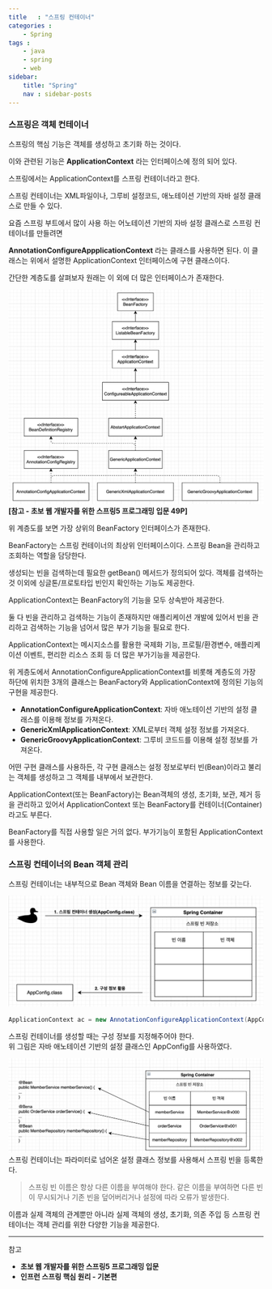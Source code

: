 ```yaml
---
title   : "스프링 컨테이너"
categories : 
    - Spring
tags : 
    - java
    - spring
    - web
sidebar:
    title: "Spring"
    nav : sidebar-posts
---  
```


### 스프링은 객체 컨테이너  

스프링의 핵심 기능은 객체를 생성하고 초기화 하는 것이다.  

이와 관련된 기능은 __ApplicationContext__ 라는 인터페이스에 정의 되어 있다.  

스프링에서는 ApplicationContext를 스프링 컨테이너라고 한다.  

스프링 컨테이너는 XML파일이나, 그루비 설정코드, 애노테이션 기반의 자바 설정 클래스로 만들 수 있다.  

요즘 스프링 부트에서 많이 사용 하는 어노테이션 기반의 자바 설정 클래스로 스프링 컨테이너를 만들려면  

__AnnotationConfigureAppplicationContext__ 라는 클래스를 사용하면 된다. 이 클래스는 위에서 설명한 ApplicationContext 인터페이스에 구현 클래스이다.  

간단한 계층도를 살펴보자 원래는 이 외에 더 많은 인터페이스가 존재한다.  

![container](/assets/img/spring/container.png)  
__[참고 - 초보 웹 개발자를 위한 스프링5 프로그래밍 입문 49P]__  

위 계층도를 보면 가장 상위의 BeanFactory 인터페이스가 존재한다.  

BeanFactory는 스프링 컨테이너의 최상위 인터페이스이다. 스프링 Bean을 관리하고 조회하는 역할을 담당한다.  

생성되는 빈을 검색하는데 필요한 getBean() 메서드가 정의되어 있다. 객체를 검색하는 것 이외에 싱글톤/프로토타입 빈인지 확인하는 기능도 제공한다.  

ApplicationContext는 BeanFactory의 기능을 모두 상속받아 제공한다.  

둘 다 빈을 관리하고 검색하는 기능이 존재하지만 애플리케이션 개발에 있어서 빈을 관리하고 검색하는 기능을 넘어서 많은 부가 기능을 필요로 한다.  

ApplicationContext는 메시지소스를 활용한 국제화 기능, 프로필/환경변수, 애플리케이션 이벤트, 편리한 리소스 조회 등 더 많은 부가기능을 제공한다.  

위 게층도에서 AnnotationConfigureApplicationContext를 비롯해 계층도의 가장 하단에 위치한 3개의 클래스는 BeanFactory와 ApplicationContext에 정의된 기능의 구현을 제공한다.  

- __AnnotationConfigureApplicationContext__: 자바 애노테이션 기반의 설정 클래스를 이용해 정보를 가져온다.  
- __GenericXmlApplicationContext__: XML로부터 객체 설정 정보를 가져온다.  
- __GenericGroovyApplicationContext__: 그루비 코드드를 이용해 설정 정보를 가져온다.  

어떤 구현 클래스를 사용하든, 각 구현 클래스는 설정 정보로부터 빈(Bean)이라고 불리는 객체를 생성하고 그 객체를 내부에서 보관한다.  

ApplicationContext(또는 BeanFactory)는 Bean객체의 생성, 초기화, 보관, 제거 등을 관리하고 있어서 ApplicationContext 또는 BeanFactory를 컨테이너(Container)라고도 부른다.  

BeanFactory를 직접 사용할 일은 거의 없다. 부가기능이 포함된 ApplicationContext를 사용한다.  

### 스프링 컨테이너의 Bean 객체 관리  

스프링 컨테이너는 내부적으로 Bean 객체와 Bean 이름을 연결하는 정보를 갖는다.  

![config](/assets/img/spring/config.png)  

```java
ApplicationContext ac = new AnnotationConfigureApplicationContext(AppConfig.class);
```  
스프링 컨테이너를 생성할 때는 구성 정보를 지정해주어야 한다.  
위 그림은 자바 애노테이션 기반의 설정 클래스인 AppConfig를 사용하였다.  


![config2](/assets/img/spring/config2.png)  
스프링 컨테이너는 파라미터로 넘어온 설정 클래스 정보를 사용해서 스프링 빈을 등록한다.  

> 스프링 빈 이름은 항상 다른 이름을 부여해야 한다. 같은 이름을 부여하면 다른 빈이 무시되거나 기존 빈을 덮어버리거나 설정에 따라 오류가 발생한다.


이름과 실제 객체의 관계뿐만 아니라 실제 객체의 생성, 초기화, 의존 주입 등 스프링 컨테이너는 객체 관리를 위한 다양한 기능을 제공한다.  




---

참고  
- __초보 웹 개발자를 위한 스프링5 프로그래밍 입문__
- __인프런 스프링 핵심 원리 - 기본편__